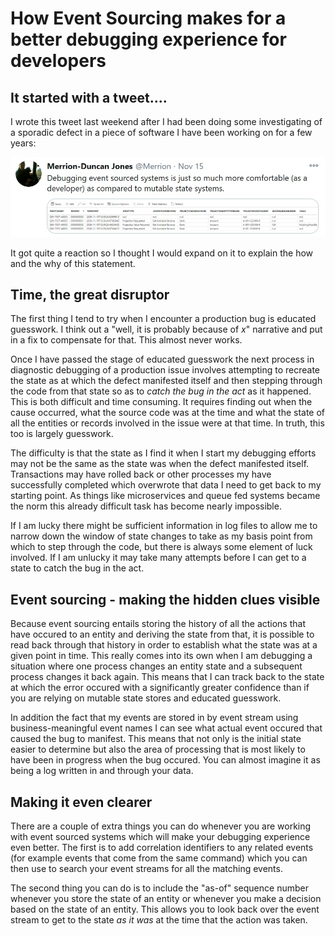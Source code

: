 # How Event Sourcing makes for a better debugging experience for developers

## It started with a tweet....

I wrote this tweet last weekend after I had been doing some investigating of a sporadic defect in a piece of software I have been working on for a few years: 

![](../tweet-sourcing.jpg)

It got quite a reaction so I thought I would expand on it to explain the how and the why of this statement.

## Time, the great disruptor

The first thing I tend to try when I encounter a production bug is educated guesswork.  I think out a "well, it is probably because of _x_" narrative and put in a fix to compensate for that.  This almost never works.

Once I have passed the stage of educated guesswork the next process in diagnostic debugging of a production issue involves attempting to recreate the state as at which the defect manifested itself and then stepping through the code from that state so as to _catch the bug in the act_ as it happened.  This is both difficult and time consuming.  It requires finding out when the cause occurred, what the source code was at the time and what the state of all the entities or records involved in the issue were at that time.  In truth, this too is largely guesswork.

The difficulty is that the state as I find it when I start my debugging efforts may not be the same as the state was when the defect manifested itself.  Transactions may have rolled back or other processes my have successfully completed which overwrote that data I need to get back to my starting point.  As things like microservices and queue fed systems became the norm this already difficult task has become nearly impossible.

If I am lucky there might be sufficient information in log files to allow me to narrow down the window of state changes to take as my basis point from which to step through the code, but there is always some element of luck involved.  If I am unlucky it may take many attempts before I can get to a state to catch the bug in the act. 

## Event sourcing - making the hidden clues visible

Because event sourcing entails storing the history of all the actions that have occured to an entity and deriving the state from that, it is possible to read back through that history in order to establish what the state was at a given point in time.  This really comes into its own when I am debugging a situation where one process changes an entity state and a subsequent process changes it back again.  This means that I can track back to the state at which the error occured with a significantly greater confidence than if you are relying on mutable state stores and educated guesswork.

In addition the fact that my events are stored in by event stream using business-meaningful event names I can see what actual event occured that caused the bug to manifest.  This means that not only is the initial state easier to determine but also the area of processing that is most likely to have been in progress when the bug occured.  You can almost imagine it as being a log written in and through your data.

## Making it even clearer

There are a couple of extra things you can do whenever you are working with event sourced systems which will make your debugging experience even better.  The first is to add correlation identifiers to any related events (for example events that come from the same command) which you can then use to search your event streams for all the matching events.

The second thing you can do is to include the "as-of" sequence number whenever you store the state of an entity or whenever you make a decision based on the state of an entity.  This allows you to look back over the event stream to get to the state _as it was_ at the time that the action was taken.
